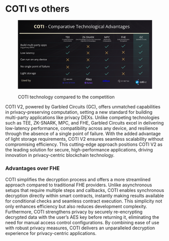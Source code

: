 # COTI vs others

<figure><img src="../../.gitbook/assets/image (2).png" alt=""><figcaption><p>COTI technology compared to the competition</p></figcaption></figure>

COTI V2, powered by Garbled Circuits (GC), offers unmatched capabilities in privacy-preserving computation, setting a new standard for building multi-party applications like privacy DEXs. Unlike competing technologies such as TEE, ZK-SNARK, MPC, and FHE, Garbled Circuits excel in delivering low-latency performance, compatibility across any device, and resilience through the absence of a single point of failure. With the added advantage of light storage requirements, COTI V2 ensures seamless scalability without compromising efficiency. This cutting-edge approach positions COTI V2 as the leading solution for secure, high-performance applications, driving innovation in privacy-centric blockchain technology.

### Advantages over FHE

COTI simplifies the decryption process and offers a more streamlined approach compared to traditional FHE providers. Unlike asynchronous setups that require multiple steps and callbacks, COTI enables synchronous decryption directly within smart contracts, instantly making results available for conditional checks and seamless contract execution. This simplicity not only enhances efficiency but also reduces development complexity. Furthermore, COTI strengthens privacy by securely re-encrypting decrypted data with the user’s AES key before returning it, eliminating the need for manual access control configurations. By combining ease of use with robust privacy measures, COTI delivers an unparalleled decryption experience for privacy-centric applications.



